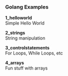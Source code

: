 ### Golang Examples

**1_helloworld**  
Simple Hello World

**2_strings**  
String manipulation

**3_controlstatements**  
For Loops, While Loops, etc

**4_arrays**  
Fun stuff with arrays
